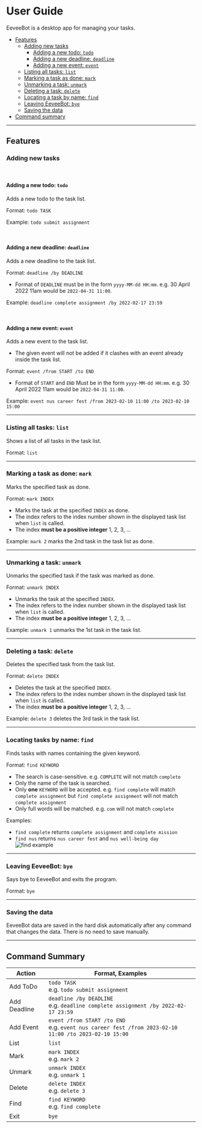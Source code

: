# User Guide

EeveeBot is a desktop app for managing your tasks.

- [Features](#features)
  - [Adding new tasks]()
    - [Adding a new todo: `todo`](#adding-a-new-todo--todo)
    - [Adding a new deadline: `deadline`](#adding-a-new-deadline--deadline)
    - [Adding a new event: `event`](#adding-a-new-event--event)
  - [Listing all tasks: `list`](#listing-all-tasks--list)
  - [Marking a task as done: `mark`](#marking-a-task-as-done--mark)
  - [Unmarking a task: `unmark`](#unmarking-a-task--unmark)
  - [Deleting a task: `delete`](#deleting-a-task--delete)
  - [Locating a task by name: `find`](#locating-tasks-by-name--find)
  - [Leaving EeveeBot: `bye`](#leaving-eeveebot--bye)
  - [Saving the data](#saving-the-data)
- [Command summary](#command-summary)

---

## Features 

### Adding new tasks

<br>

#### Adding a new todo: `todo`

Adds a new todo to the task list.

Format: `todo TASK`

Example: `todo submit assignment`

<br>

#### Adding a new deadline: `deadline`

Adds a new deadline to the task list.

Format: `deadline /by DEADLINE`
- Format of `DEADLINE` must be in the form `yyyy-MM-dd HH:mm`. 
e.g. 30 April 2022 11am would be `2022-04-31 11:00`.

Example: `deadline complete assignment /by 2022-02-17 23:59`

<br>

#### Adding a new event: `event`

Adds a  new event to the task list.
- The given event will not be added if it clashes with an event already inside the task list.

Format: `event /from START /to END`
- Format of `START` and `END` Must be in the form `yyyy-MM-dd HH:mm`.
  e.g. 30 April 2022 11am would be `2022-04-31 11:00`.

Example: `event nus career fest /from 2023-02-10 11:00 /to 2023-02-10 15:00`

---

### Listing all tasks: `list`

Shows a list of all tasks in the task list.

Format: `list`

---

### Marking a task as done: `mark`

Marks the specified task as done.

Format: `mark INDEX`
- Marks the task at the specified `INDEX` as done.
- The index refers to the index number shown in the displayed task list when `list` is called.
- The index **must be a positive integer** 1, 2, 3, ...

Example: `mark 2` marks the 2nd task in the task list as done.

---

### Unmarking a task: `unmark`

Unmarks the specified task if the task was marked as done.

Format: `unmark INDEX`
- Unmarks the task at the specified `INDEX`.
- The index refers to the index number shown in the displayed task list when `list` is called.
- The index **must be a positive integer** 1, 2, 3, ...
  
Example: `unmark 1` unmarks the 1st task in the task list.

---

### Deleting a task: `delete`

Deletes the specified task from the task list.

Format: `delete INDEX`
- Deletes the task at the specified `INDEX`.
- The index refers to the index number shown in the displayed task list when `list` is called.
- The index **must be a positive integer** 1, 2, 3, ...

Example: `delete 3` deletes the 3rd task in the task list.

---

### Locating tasks by name: `find`

Finds tasks with names containing the given keyword.

Format: `find KEYWORD`
- The search is case-sensitive. e.g. `COMPLETE` will not match `complete`
- Only the name of the task is searched.
- Only **one** `KEYWORD` will be accepted. e.g. `find complete` will match `complete assignment` 
but `find complete assignment` will not match `complete assignment`
- Only full words will be matched. e.g. `com` will not match `complete`

Examples:
- `find complete` returns `complete assignment` and `complete mission`
- `find nus` returns `nus career fest` and `nus well-being day`
![`find` example](/find.png)

---

### Leaving EeveeBot: `bye`

Says bye to EeveeBot and exits the program.

Format: `bye`

---

### Saving the data

EeveeBot data are saved in the hard disk automatically after any command that changes the data.
There is no need to save manually.

---

## Command Summary

| Action       | Format, Examples                                                                                         |
|--------------|----------------------------------------------------------------------------------------------------------|
| Add ToDo     | `todo TASK`<br/>e.g. `todo submit assignment`                                                            |
| Add Deadline | `deadline /by DEADLINE`<br/>e.g. `deadline complete assignment /by 2022-02-17 23:59`                     |                                                      |
| Add Event    | `event /from START /to END`<br/>e.g. `event nus career fest /from 2023-02-10 11:00 /to 2023-02-10 15:00` |
| List         | `list`                                                                                                   |
| Mark         | `mark INDEX`<br/>e.g. `mark 2`                                                                           |
| Unmark       | `unmark INDEX`<br/>e.g. `unmark 1`                                                                       |
| Delete       | `delete INDEX`<br/>e.g. `delete 3`                                                                       |
| Find         | `find KEYWORD`<br/>e.g. `find complete`                                                                  |
| Exit         | `bye`                                                                                                    |
